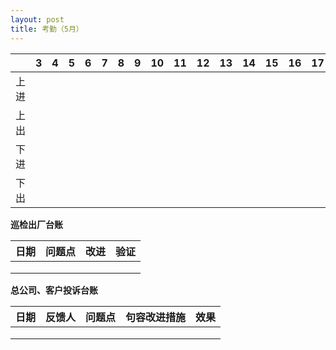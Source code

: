 ```yaml
---
layout: post
title: 考勤（5月）
---
```



|  |  3  |  4  |  5  | 6 | 7| 8 | 9 | 10 | 11 |12  |13  |14  | 15 | 16 | 17 | 18 | 19 | 20 | 21 | 22 |23  | 24 |25  | 26 | 27 |28  |29  |30  |21  |
|:---:| :-- | :-- | :--|:--|:--|:--|:--|:--|:--|:--|:--|:--|:--|:--|:--|:--|:--|:--|:--|:--|:--|:--|:--|:--|:--|:--|:--|:--|:--|
| 上进 | | | | | | | | | | | | | | | | | | | | | | | | | | | | | |
| 上出 | | | | | | | | | | | | | | | | | | | | | | | | | | | | | |
| 下进 | | | | | | | | | | | | | | | | | | | | | | | | | | | | | |
| 下出 | | | | | | | | | | | | | | | | | | | | | | | | | | | | | |

**巡检出厂台账**

| 日期 | 问题点 | 改进 | 验证 |
| :--: | :--- | :---: | :--- |
|  |  |  |  |
|  |  |  |  |
|  |  |  |  |

**总公司、客户投诉台账**

| 日期 | 反馈人 | 问题点 |句容改进措施 | 效果 |
| :--: | :--- | :---: | :--- | :--- |
|  |  |  |  ||
|  |  |  |  ||
|  |  |  |  ||
